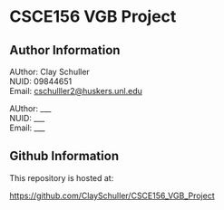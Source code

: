 
# CSCE156 VGB Project
## Author Information

AUthor: Clay Schuller  
NUID: 09844651  
Email: cschulller2@huskers.unl.edu  

AUthor: ___    
NUID: ___    
Email: ___  


## Github Information

This repository is hosted at:  

https://github.com/ClaySchuller/CSCE156_VGB_Project  


